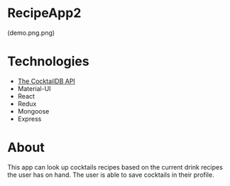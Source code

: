 # RecipeApp2

(demo.png.png)

# Technologies

* [The CocktailDB API](http://www.thecocktaildb.com/api.php) 
* Material-UI
* React
* Redux
* Mongoose
* Express 

# About

This app can look up cocktails recipes based on the current drink recipes the user has on hand. The user is able to save cocktails in their profile. 